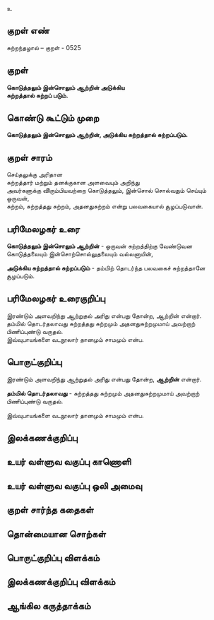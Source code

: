 உ

## குறள் எண் 

சுற்றந்தழால் – குறள் - 0525  

## குறள் 

**கொடுத்தலும் இன்சொலும் ஆற்றின் அடுக்கிய  
சுற்றத்தால் சுற்றப் படும்.**

## கொண்டு கூட்டும் முறை

**கொடுத்தலும் இன்சொலும் ஆற்றின், அடுக்கிய சுற்றத்தால் சுற்றப்படும்.**

## குறள் சாரம் 

செய்தலுக்கு அரிதான   
சுற்றத்தார் மற்றும் தனக்குகான அளவையும் அறிந்து  
அவர்களுக்கு விிரும்பியவற்றை கொடுத்தலும், இன்சொல் சொல்வதும் செய்யும் ஒருவன்,  
சுற்றம், சுற்றத்தது சுற்றம், அதனதுசுற்றம் என்று பலவகையால் சூழப்படுவான்.  

## பரிமேலழகர் உரை

**கொடுத்தலும் இன்சொலும் ஆற்றின்** - ஒருவன் சுற்றத்திற்கு வேண்டுவன கொடுத்தலையும் இன்சொற்சொல்லுதலையும் வல்லனாயின்,  

**அடுக்கிய சுற்றத்தால் சுற்றப்படும்** - தம்மிற் தொடர்ந்த பலவகைச் சுற்றத்தானே சூழப்படும். 

## பரிமேலழகர் உரைகுறிப்பு   

இரண்டும் அளவறிந்து ஆற்றுதல் அரிது என்பது தோன்ற, ஆற்றின் என்றார்.  
தம்மில் தொடர்தலாவது சுற்றத்தது சுற்றமும் அதனதுசுற்றமுமாய் அவற்றாற் பிணிப்புண்டு வருதல்.   
இவ்வுபாயங்களை வடநூலார் தானமும் சாமமும் என்ப.    

## பொருட்குறிப்பு 

இரண்டும் அளவறிந்து ஆற்றுதல் அரிது என்பது தோன்ற, **ஆற்றின்** என்றார்.  

**தம்மில் தொடர்தலாவது** - சுற்றத்தது சுற்றமும் அதனதுசுற்றமுமாய் அவற்றாற் பிணிப்புண்டு வருதல்.  

இவ்வுபாயங்களை வடநூலார் தானமும் சாமமும் என்ப.    


## இலக்கணக்குறிப்பு  


## உயர் வள்ளுவ வகுப்பு காணொளி


## உயர் வள்ளுவ வகுப்பு ஒலி அமைவு 

 
## குறள் சார்ந்த கதைகள் 


## தொன்மையான சொற்கள்


## பொருட்குறிப்பு விளக்கம்


## இலக்கணக்குறிப்பு விளக்கம்


## ஆங்கில கருத்தாக்கம் 


